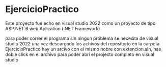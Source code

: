 # EjercicioPractico

Este proyecto fue echo en visual studio 2022 como un proyecto de tipo ASP.NET 6 web Aplication (.NET Framework)

para poder correr el programa sin ningun problema se necesita de visual studio 2022 una vez descargado los achivos del repositorio 
en la carpeta EjercicioPractico hay un arcivo con el mismo nobre con extencion.sln, has doble click en el archivo para poder abri el projecto completo 
en visual studio 
